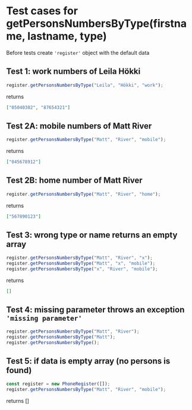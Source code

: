 # Test cases for getPersonsNumbersByType(firstname, lastname, type)

Before tests create `'register'` object with the default data

## Test 1: work numbers of Leila Hökki

```js
register.getPersonsNumbersByType("Leila", "Hökki", "work");
```

returns

```json
["05040302", "87654321"]
```

## Test 2A: mobile numbers of Matt River

```js
register.getPersonsNumbersByType("Matt", "River", "mobile");
```

returns

```json
["045678912"]
```

## Test 2B: home number of Matt River

```js
register.getPersonsNumbersByType("Matt", "River", "home");
```

returns

```json
["567890123"]
```

## Test 3: wrong type or name returns an empty array

```js
register.getPersonsNumbersByType("Matt", "River", "x");
register.getPersonsNumbersByType("Matt", "x", "mobile");
register.getPersonsNumbersByType("x", "River", "mobile");
```

returns

```json
[]
```

## Test 4: missing parameter throws an exception `'missing parameter'`

```js
register.getPersonsNumbersByType("Matt", "River");
register.getPersonsNumbersByType("Matt");
register.getPersonsNumbersByType();
```

## Test 5: if data is empty array (no persons is found)

```js
const register = new PhoneRegister([]);
register.getPersonsNumbersByType("Matt", "River", "mobile");
```

returns []
